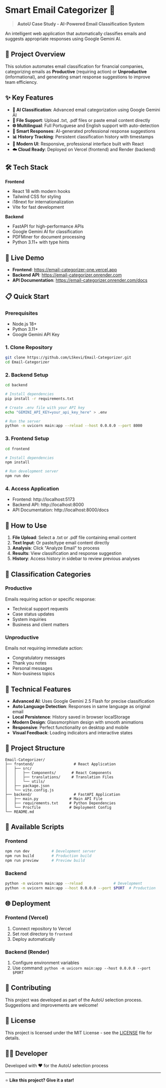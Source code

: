 # Smart Email Categorizer 🚀

> **AutoU Case Study - AI-Powered Email Classification System**

An intelligent web application that automatically classifies emails and suggests appropriate responses using Google Gemini AI.

## 🎯 Project Overview

This solution automates email classification for financial companies, categorizing emails as **Productive** (requiring action) or **Unproductive** (informational), and generating smart response suggestions to improve team efficiency.

## ✨ Key Features

- **🤖 AI Classification**: Advanced email categorization using Google Gemini AI
- **📁 File Support**: Upload .txt, .pdf files or paste email content directly
- **🌐 Multilingual**: Full Portuguese and English support with auto-detection
- **💬 Smart Responses**: AI-generated professional response suggestions
- **📊 History Tracking**: Persistent classification history with timestamps
- **🎨 Modern UI**: Responsive, professional interface built with React
- **☁️ Cloud Ready**: Deployed on Vercel (frontend) and Render (backend)

## 🛠️ Tech Stack

**Frontend**

- React 18 with modern hooks
- Tailwind CSS for styling
- i18next for internationalization
- Vite for fast development

**Backend**

- FastAPI for high-performance APIs
- Google Gemini AI for classification
- PDFMiner for document processing
- Python 3.11+ with type hints

## 🚀 Live Demo

- **Frontend**: https://email-categorizer-one.vercel.app
- **Backend API**: https://email-categorizer.onrender.com
- **API Documentation**: https://email-categorizer.onrender.com/docs

## 📋 Quick Start

### Prerequisites

- Node.js 18+
- Python 3.11+
- Google Gemini API Key

### 1. Clone Repository

```bash
git clone https://github.com/LSkevi/Email-Categorizer.git
cd Email-Categorizer
```

### 2. Backend Setup

```bash
cd backend

# Install dependencies
pip install -r requirements.txt

# Create .env file with your API key
echo "GEMINI_API_KEY=your_api_key_here" > .env

# Run the server
python -m uvicorn main:app --reload --host 0.0.0.0 --port 8000
```

### 3. Frontend Setup

```bash
cd frontend

# Install dependencies
npm install

# Run development server
npm run dev
```

### 4. Access Application

- Frontend: http://localhost:5173
- Backend API: http://localhost:8000
- API Documentation: http://localhost:8000/docs

## 📖 How to Use

1. **File Upload**: Select a .txt or .pdf file containing email content
2. **Text Input**: Or paste/type email content directly
3. **Analysis**: Click "Analyze Email" to process
4. **Results**: View classification and response suggestion
5. **History**: Access history in sidebar to review previous analyses

## 🎯 Classification Categories

### Productive

Emails requiring action or specific response:

- Technical support requests
- Case status updates
- System inquiries
- Business and client matters

### Unproductive

Emails not requiring immediate action:

- Congratulatory messages
- Thank you notes
- Personal messages
- Non-business topics

## 🌟 Technical Features

- **Advanced AI**: Uses Google Gemini 2.5 Flash for precise classification
- **Auto Language Detection**: Responses in same language as original email
- **Local Persistence**: History saved in browser localStorage
- **Modern Design**: Glassmorphism design with smooth animations
- **Responsive**: Perfect functionality on desktop and mobile
- **Visual Feedback**: Loading indicators and interactive states

## 📱 Project Structure

```
Email-Categorizer/
├── frontend/                  # React Application
│   ├── src/
│   │   ├── Components/       # React Components
│   │   ├── translations/     # Translation Files
│   │   └── utils/
│   ├── package.json
│   └── vite.config.js
├── backend/                   # FastAPI Application
│   ├── main.py              # Main API File
│   ├── requirements.txt     # Python Dependencies
│   └── Procfile             # Deployment Config
└── README.md
```

## 🔧 Available Scripts

### Frontend

```bash
npm run dev          # Development server
npm run build        # Production build
npm run preview      # Preview build
```

### Backend

```bash
python -m uvicorn main:app --reload              # Development
python -m uvicorn main:app --host 0.0.0.0 --port $PORT  # Production
```

## 🌐 Deployment

### Frontend (Vercel)

1. Connect repository to Vercel
2. Set root directory to `frontend`
3. Deploy automatically

### Backend (Render)

1. Configure environment variables
2. Use command: `python -m uvicorn main:app --host 0.0.0.0 --port $PORT`

## 🤝 Contributing

This project was developed as part of the AutoU selection process. Suggestions and improvements are welcome!

## 📄 License

This project is licensed under the MIT License - see the [LICENSE](LICENSE) file for details.

## 👨‍💻 Developer

Developed with ❤️ for the AutoU selection process

---

⭐ **Like this project? Give it a star!**
